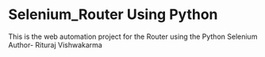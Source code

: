 # Selenium_Router Using Python
This is the web automation project for the Router using the Python Selenium
<br>
Author- Rituraj Vishwakarma
